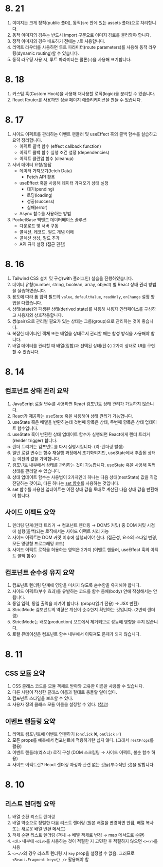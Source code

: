 # 8. 21

1. 이미지는 크게 정적(public 폴더), 동적(src 안에 있는 assets 폴더)으로 처리합니다.
2. 동적 이미지의 경우는 반드시 import 구문으로 이미지 경로를 불러와야 합니다.
3. 정적 이미지의 경우 배포하기 전에는 `/`로 사용합니다.
4. 리액트 라우터를 사용하면 루트 파라미터(route parameters)를 사용해 동적 라우팅(dynamic routing)할 수 있습니다.
5. 동적 라우팅 사용 시, 루트 파라미터는 콜론(`:`)을 사용해 표기합니다.


# 8. 18

1. 커스텀 훅(Custom Hook)을 사용해 재사용할 로직(logic)을 분리할 수 있습니다.
2. React Router를 사용하면 싱글 페이지 애플리케이션을 만들 수 있습니다.

# 8. 17

1. 사이드 이펙트를 관리하는 이벤트 핸들러 및 useEffect 훅의 콜백 함수를 실습하고 요약 정리합니다.
    - 이펙트 콜백 함수 (effect callback function)
    - 이펙트 콜백 함수 실행 조건 설정 (dependencies)
    - 이펙트 클린업 함수 (cleanup)
2. 서버 데이터 요청/응답
    - 데이터 가져오기(fetch Data)
        - Fetch API 활용
    - useEffect 훅을 사용해 데이터 가져오기 상태 설정
        - 대기(pending)
        - 로딩(loading)
        - 성공(success)
        - 실패(error)
    - Async 함수를 사용하는 방법
3. PocketBase 백엔드 데이터베이스 솔루션
    - 다운로드 및 서버 구동
    - 콜렉션, 레코드, 필드 개념 이해
    - 콜렉션 생성, 필드 추가
    - API 규칙 설정 (접근 권한)

# 8. 16

1. Tailwind CSS 설치 및 구성(with 플러그인) 실습을 진행하였습니다.
2. 데이터 유형(number, string, boolean, array, object) 별 React 상태 관리 방법을 실습하였습니다.
3. 용도에 따라 폼 입력 필드의 `value`, `defaultValue`, `readOnly`, `onChange` 설정 방법을 다뤘습니다.
4. 상태(state)와 파생된 상태(derived state)를 사용해 사용자 인터페이스를 구성하고 사용자와 상호작용합니다.
5. 쌍(pair)으로 관리될 필요가 있는 상태는 그룹(group)으로 관리하는 것이 좋습니다.
6. 복잡한 데이터인 객체 또는 배열을 상태로서 관리할 때는 합성 방식을 사용해야 합니다.
7. 배열 데이터를 관리할 때 배열(집합)과 선택된 상태(단수) 2가지 상태로 UI를 구현할 수 있습니다.

# 8. 14

## 컴포넌트 상태 관리 요약

1. JavaScript 로컬 변수를 사용하면 React 컴포넌트 상태 관리가 가능하지 않습니다.
2. React가 제공하는 useState 훅을 사용해야 상태 관리가 가능합니다.
3. useState 훅은 배열을 반환하는데 첫번째 항목은 상태, 두번째 항목은 상태 업데이트 함수입니다.
4. useState 훅이 반환한 상태 업데이트 함수가 실행되면 React에게 렌더 트리거(render trigger) 합니다.
5. 렌더 트리거는 컴포넌트를 다시 실행시킵니다. (리-렌더링 발생)
6. 일반 로컬 변수는 함수 재실행 과정에서 초기화되지만, useState에서 추출된 상태는 이전의 값을 기억합니다.
7. 컴포넌트 내부에서 상태를 관리하는 것이 가능합니다. useState 훅을 사용해 여러 상태를 관리할 수 있습니다.
8. 상태 업데이트 함수는 사용법이 2가지인데 하나는 다음 상태(nextState) 값을 직접 전달하는 것이고, 다른 하나는 [set 함수](https://react.dev/reference/react/useState#setstate)를 사용하는 것입니다.
9. set 함수를 사용한 업데이트는 이전 상태 값을 토대로 계산된 다음 상태 값을 반환해야 합니다.

## 사이드 이펙트 요약

1. 렌더링 단계(렌더 트리거 → 컴포넌트 렌더링 → DOM5 커밋) 중 DOM 커밋 시점에 실행(콜백)되는 로직에서는 사이드 이펙트 처리 가능
2. 사이드 이펙트는 DOM 커밋 이후에 실행되어야 한다. (접근성, 요소의 스타일 변경, 모든 명령형 프로그래밍 코드)
3. 사이드 이펙트 로직을 허용하는 영역은 2가지 (이벤트 핸들러, useEffect 훅의 이펙트 콜백 함수)

## 컴포넌트 순수성 유지 요약

1. 컴포넌트 렌더링 단계에 영향을 미치지 않도록 순수함을 유지해야 합니다.
2. 사이드 이펙트(부수 효과)를 유발하는 코드를 함수 몸체(body) 안에 작성해서는 안됩니다.
3. 동일 입력, 동일 출력을 지켜야 합니다. (props(읽기 전용) → JSX 반환)
4. StrictMode 컴포넌트의 역햘은 계산이 순수한지 확인하는 것입니다. (2번씩 렌더링)
5. StrictMode는 배포(production) 모드에서 제거되므로 성능에 영향을 주지 않습니다.
6. 로컬 뮤테이션은 컴포넌트 함수 내부에서 이뤄져도 문제가 되지 않습니다.


# 8. 11

## CSS 모듈 요약

1. CSS 클래스 코드를 모듈 객체로 받아와 고유한 이름을 사용할 수 있습니다.
2. 다른 사람이 작성한 클래스 이름과 절대로 충돌할 일이 없다.
3. 컴포넌트 스타일을 보호할 수 있다.
4. 사용자 정의 클래스 모듈 이름을 설정할 수 있다. ([참고](https://vitejs.dev/config/shared-options.html#css-modules))

## 이벤트 핸들링 요약

1. 리액트 컴포넌트에 이벤트 연결하기 (`onclick` ❌, `onClick` ✅)
2. 모든 props를 예측해서 컴포넌트에 적용하기란 쉽지 않다. (그래서 `restProps`를 활용)
3. 이벤트 핸들러(리스너) 로직 구성 (DOM 스크립팅 → 사이드 이펙트, 불순 함수 허용)
4. 사이드 이펙트란? React 렌더링 과정과 관련 없는 것들(부수적인 것)을 말합니다.

# 8. 10

## 리스트 렌더링 요약

1. 배열 순환 리스트 렌더링
2. 배열 역순으로 정렬한 다음 리스트 렌더링 (원본 배열을 변경하면 안됨, 배열 복사 또는 새로운 배열 반환 메서드)
3. 객체 순환 리스트 렌더링 (객체 → 배열 객체로 변경 → map 메서드로 순환)
4. `<dl>` 내부에 `<div>`를 사용하는 것이 적절한 지 고민한 후 적절하지 않으면 `<></>`를 사용 
5. `<></>`의 경우 리스트 렌더링 시 `key` prop을 설정할 수 없음. 그러므로 `<React.Fragment key={} />` 활용해야 함